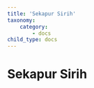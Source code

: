 ```yaml
---
title: 'Sekapur Sirih'
taxonomy:
    category:
        - docs
child_type: docs
---
```



# Sekapur Sirih
